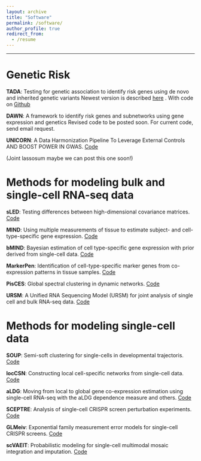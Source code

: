 ```yaml
---
layout: archive
title: "Software"
permalink: /software/
author_profile: true
redirect_from:
  - /resume
---
```


---------

# Genetic Risk

**TADA**: Testing for genetic association to identify risk genes using de novo and inherited genetic variants 
Newest version is described [here](https://www.ncbi.nlm.nih.gov/pmc/articles/PMC9653013/)
. With code on [Github](https://github.com/talkowski-lab/TADA_2022) 

**DAWN**: A framework to identify risk genes and subnetworks using gene expression and genetics
Revised code to be posted soon. For current code, send email request.

**UNICORN**: A Data Harmonization Pipeline To Leverage External Controls AND BOOST POWER IN GWAS. [Code](https://github.com/mikkoch/unicorn-qc)


(Joint lassosum maybe we can post this one soon!)

# Methods for modeling bulk and single-cell RNA-seq data

**sLED**: Testing differences between high-dimensional covariance matrices. [Code](https://github.com/lingxuez/sLED)


**MIND**: Using multiple measurements of tissue to estimate subject- and cell-type-specific gene expression. [Code](https://github.com/randel/MIND)

 
**bMIND**: Bayesian estimation of cell type-specific gene expression with prior derived from single-cell data. [Code](https://github.com/randel/MIND)


**MarkerPen**: Identification of cell-type-specific marker genes from co-expression patterns in tissue samples. [Code](https://CRAN.R-project.org/package=markerpen)


**PisCES**: Global spectral clustering in dynamic networks. [Code](https://github.com/letitiaLiu/PisCES)


**URSM**: A Unified RNA Sequencing Model (URSM) for joint analysis of single cell and bulk RNA-seq data. [Code](https://github.com/lingxuez/URSM)



# Methods for modeling single-cell data

**SOUP**: Semi-soft clustering for single-cells in developmental trajectoris. [Code](https://github.com/lingxuez/SOUPR)


**locCSN**: Constructing local cell-specific networks from single-cell data. [Code](https://github.com/xuranw/locCSN)


**aLDG**: Moving from local to global gene co-expression estimation using single-cell RNA-seq with the aLDG dependence measure and others. [Code](https://github.com/JINJINT/aLDG)


**SCEPTRE**: Analysis of single-cell CRISPR screen perturbation experiments. [Code](https://github.com/Katsevich-Lab/sceptre)


**GLMeiv**: Exponential family measurement error models
for single-cell CRISPR screens. [Code](https://github.com/timothy-barry/glmeiv)


**scVAEIT**: Probabilistic modeling for single-cell multimodal mosaic integration and imputation. [Code](https://github.com/jaydu1/scVAEIT)


